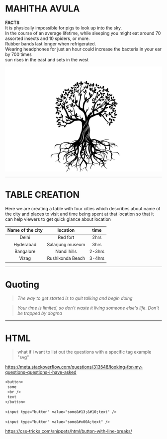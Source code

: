 # MAHITHA AVULA
**FACTS**<br>
It is physically impossible for pigs to look up into the sky.<br>In the course of an average lifetime, while sleeping you might eat around 70 assorted insects and 10 spiders, or more.<br>
Rubber bands last longer when refrigerated.<br>
Wearing headphones for just an hour could increase the bacteria in your ear by 700 times<br>
sun rises in the east and sets in the west<br>

![Tree](TREE.jpg)

---
# TABLE CREATION
Here we are creating a table with four cities which describes about name of the city and places to visit  and time being spent at that location so that it can help viewers to get quick glance about location<br>

| Name of the city | location | time|
|   :---:              | :---:     | :---:|
| Delhi | Red fort | 2hrs|
|Hyderabad | Salarjung museum|3hrs|
|Bangalore|Nandi hills|2-3hrs|
|Vizag|Rushikonda Beach|3-4hrs|

---
# Quoting
> *The way to get started is to quit talking and begin doing*<br>

> *Your time is limited, so don't waste it living someone else's life. Don't be trapped by dogma*

---
# HTML
>what if i want to list out the questions with a specific tag example "svg"

<https://meta.stackoverflow.com/questions/313548/looking-for-my-questions-questions-i-have-asked>
 
 
 ```
<button>
  some
  <br />
  text
</button>

<input type="button" value="some&#13;&#10;text" />

<input type="button" value="some&#x00A;text" />
```
<https://css-tricks.com/snippets/html/button-with-line-breaks/>